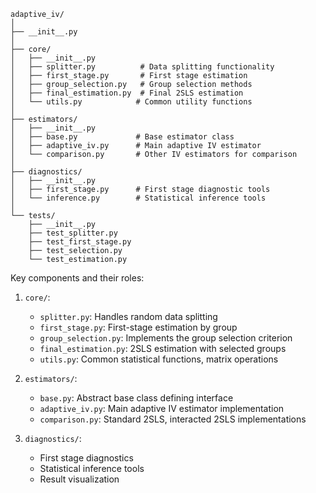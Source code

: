 ```plaintext
adaptive_iv/
│
├── __init__.py
│
├── core/
│   ├── __init__.py
│   ├── splitter.py          # Data splitting functionality
│   ├── first_stage.py       # First stage estimation
│   ├── group_selection.py   # Group selection methods
│   ├── final_estimation.py  # Final 2SLS estimation
│   └── utils.py            # Common utility functions
│
├── estimators/
│   ├── __init__.py
│   ├── base.py             # Base estimator class
│   ├── adaptive_iv.py      # Main adaptive IV estimator
│   └── comparison.py       # Other IV estimators for comparison
│
├── diagnostics/
│   ├── __init__.py
│   ├── first_stage.py      # First stage diagnostic tools
│   └── inference.py        # Statistical inference tools
│
└── tests/
    ├── __init__.py
    ├── test_splitter.py
    ├── test_first_stage.py
    ├── test_selection.py
    └── test_estimation.py
```

Key components and their roles:

1. `core/`:
   - `splitter.py`: Handles random data splitting
   - `first_stage.py`: First-stage estimation by group
   - `group_selection.py`: Implements the group selection criterion
   - `final_estimation.py`: 2SLS estimation with selected groups
   - `utils.py`: Common statistical functions, matrix operations

2. `estimators/`:
   - `base.py`: Abstract base class defining interface
   - `adaptive_iv.py`: Main adaptive IV estimator implementation
   - `comparison.py`: Standard 2SLS, interacted 2SLS implementations

3. `diagnostics/`:
   - First stage diagnostics
   - Statistical inference tools
   - Result visualization